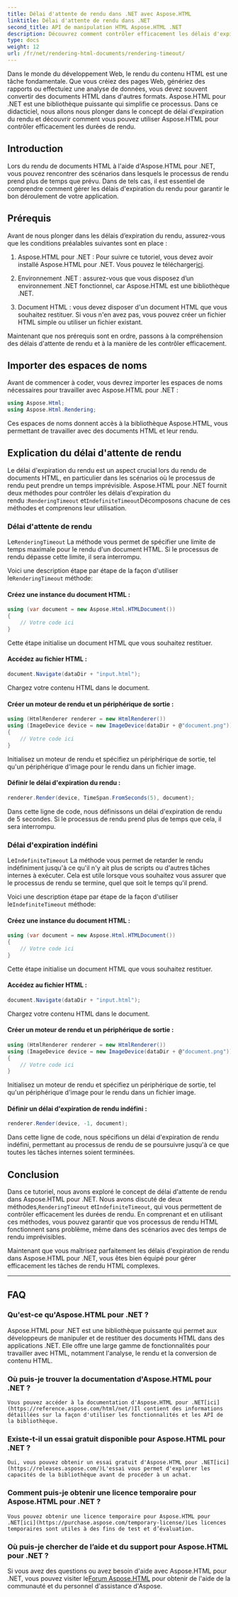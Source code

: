 ```yaml
---
title: Délai d'attente de rendu dans .NET avec Aspose.HTML
linktitle: Délai d'attente de rendu dans .NET
second_title: API de manipulation HTML Aspose.HTML .NET
description: Découvrez comment contrôler efficacement les délais d'expiration du rendu dans Aspose.HTML pour .NET. Explorez les options de rendu et assurez un rendu fluide des documents HTML.
type: docs
weight: 12
url: /fr/net/rendering-html-documents/rendering-timeout/
---
```


Dans le monde du développement Web, le rendu du contenu HTML est une tâche fondamentale. Que vous créiez des pages Web, génériez des rapports ou effectuiez une analyse de données, vous devez souvent convertir des documents HTML dans d'autres formats. Aspose.HTML pour .NET est une bibliothèque puissante qui simplifie ce processus. Dans ce didacticiel, nous allons nous plonger dans le concept de délai d'expiration du rendu et découvrir comment vous pouvez utiliser Aspose.HTML pour contrôler efficacement les durées de rendu.

## Introduction

Lors du rendu de documents HTML à l'aide d'Aspose.HTML pour .NET, vous pouvez rencontrer des scénarios dans lesquels le processus de rendu prend plus de temps que prévu. Dans de tels cas, il est essentiel de comprendre comment gérer les délais d'expiration du rendu pour garantir le bon déroulement de votre application.

## Prérequis

Avant de nous plonger dans les délais d’expiration du rendu, assurez-vous que les conditions préalables suivantes sont en place :

1. Aspose.HTML pour .NET : Pour suivre ce tutoriel, vous devez avoir installé Aspose.HTML pour .NET. Vous pouvez le télécharger[ici](https://releases.aspose.com/html/net/).

2. Environnement .NET : assurez-vous que vous disposez d’un environnement .NET fonctionnel, car Aspose.HTML est une bibliothèque .NET.

3. Document HTML : vous devez disposer d'un document HTML que vous souhaitez restituer. Si vous n'en avez pas, vous pouvez créer un fichier HTML simple ou utiliser un fichier existant.

Maintenant que nos prérequis sont en ordre, passons à la compréhension des délais d'attente de rendu et à la manière de les contrôler efficacement.

## Importer des espaces de noms

Avant de commencer à coder, vous devrez importer les espaces de noms nécessaires pour travailler avec Aspose.HTML pour .NET :

```csharp
using Aspose.Html;
using Aspose.Html.Rendering;
```

Ces espaces de noms donnent accès à la bibliothèque Aspose.HTML, vous permettant de travailler avec des documents HTML et leur rendu.

## Explication du délai d'attente de rendu

Le délai d'expiration du rendu est un aspect crucial lors du rendu de documents HTML, en particulier dans les scénarios où le processus de rendu peut prendre un temps imprévisible. Aspose.HTML pour .NET fournit deux méthodes pour contrôler les délais d'expiration du rendu :`RenderingTimeout` et`IndefiniteTimeout`Décomposons chacune de ces méthodes et comprenons leur utilisation.

### Délai d'attente de rendu

 Le`RenderingTimeout` La méthode vous permet de spécifier une limite de temps maximale pour le rendu d'un document HTML. Si le processus de rendu dépasse cette limite, il sera interrompu.

 Voici une description étape par étape de la façon d'utiliser le`RenderingTimeout` méthode:

#### Créez une instance du document HTML :

   ```csharp
   using (var document = new Aspose.Html.HTMLDocument())
   {
       // Votre code ici
   }
   ```

   Cette étape initialise un document HTML que vous souhaitez restituer.

#### Accédez au fichier HTML :

   ```csharp
   document.Navigate(dataDir + "input.html");
   ```

   Chargez votre contenu HTML dans le document.

#### Créer un moteur de rendu et un périphérique de sortie :

   ```csharp
   using (HtmlRenderer renderer = new HtmlRenderer())
   using (ImageDevice device = new ImageDevice(dataDir + @"document.png"))
   {
       // Votre code ici
   }
   ```

   Initialisez un moteur de rendu et spécifiez un périphérique de sortie, tel qu'un périphérique d'image pour le rendu dans un fichier image.

#### Définir le délai d'expiration du rendu :

   ```csharp
   renderer.Render(device, TimeSpan.FromSeconds(5), document);
   ```

   Dans cette ligne de code, nous définissons un délai d'expiration de rendu de 5 secondes. Si le processus de rendu prend plus de temps que cela, il sera interrompu.

### Délai d'expiration indéfini

 Le`IndefiniteTimeout` La méthode vous permet de retarder le rendu indéfiniment jusqu'à ce qu'il n'y ait plus de scripts ou d'autres tâches internes à exécuter. Cela est utile lorsque vous souhaitez vous assurer que le processus de rendu se termine, quel que soit le temps qu'il prend.

 Voici une description étape par étape de la façon d'utiliser le`IndefiniteTimeout` méthode:

#### Créez une instance du document HTML :

   ```csharp
   using (var document = new Aspose.Html.HTMLDocument())
   {
       // Votre code ici
   }
   ```

   Cette étape initialise un document HTML que vous souhaitez restituer.

#### Accédez au fichier HTML :

   ```csharp
   document.Navigate(dataDir + "input.html");
   ```

   Chargez votre contenu HTML dans le document.

#### Créer un moteur de rendu et un périphérique de sortie :

   ```csharp
   using (HtmlRenderer renderer = new HtmlRenderer())
   using (ImageDevice device = new ImageDevice(dataDir + @"document.png"))
   {
       // Votre code ici
   }
   ```

   Initialisez un moteur de rendu et spécifiez un périphérique de sortie, tel qu'un périphérique d'image pour le rendu dans un fichier image.

#### Définir un délai d'expiration de rendu indéfini :

   ```csharp
   renderer.Render(device, -1, document);
   ```

   Dans cette ligne de code, nous spécifions un délai d'expiration de rendu indéfini, permettant au processus de rendu de se poursuivre jusqu'à ce que toutes les tâches internes soient terminées.

## Conclusion

 Dans ce tutoriel, nous avons exploré le concept de délai d'attente de rendu dans Aspose.HTML pour .NET. Nous avons discuté de deux méthodes,`RenderingTimeout` et`IndefiniteTimeout`, qui vous permettent de contrôler efficacement les durées de rendu. En comprenant et en utilisant ces méthodes, vous pouvez garantir que vos processus de rendu HTML fonctionnent sans problème, même dans des scénarios avec des temps de rendu imprévisibles.

Maintenant que vous maîtrisez parfaitement les délais d'expiration de rendu dans Aspose.HTML pour .NET, vous êtes bien équipé pour gérer efficacement les tâches de rendu HTML complexes.

---

## FAQ

### Qu'est-ce qu'Aspose.HTML pour .NET ?
   Aspose.HTML pour .NET est une bibliothèque puissante qui permet aux développeurs de manipuler et de restituer des documents HTML dans des applications .NET. Elle offre une large gamme de fonctionnalités pour travailler avec HTML, notamment l'analyse, le rendu et la conversion de contenu HTML.

### Où puis-je trouver la documentation d'Aspose.HTML pour .NET ?
    Vous pouvez accéder à la documentation d'Aspose.HTML pour .NET[ici](https://reference.aspose.com/html/net/)Il contient des informations détaillées sur la façon d'utiliser les fonctionnalités et les API de la bibliothèque.

### Existe-t-il un essai gratuit disponible pour Aspose.HTML pour .NET ?
    Oui, vous pouvez obtenir un essai gratuit d'Aspose.HTML pour .NET[ici](https://releases.aspose.com/)L'essai vous permet d'explorer les capacités de la bibliothèque avant de procéder à un achat.

### Comment puis-je obtenir une licence temporaire pour Aspose.HTML pour .NET ?
    Vous pouvez obtenir une licence temporaire pour Aspose.HTML pour .NET[ici](https://purchase.aspose.com/temporary-license/)Les licences temporaires sont utiles à des fins de test et d’évaluation.

### Où puis-je chercher de l’aide et du support pour Aspose.HTML pour .NET ?
   Si vous avez des questions ou avez besoin d'aide avec Aspose.HTML pour .NET, vous pouvez visiter le[Forum Aspose.HTML](https://forum.aspose.com/) pour obtenir de l'aide de la communauté et du personnel d'assistance d'Aspose.



